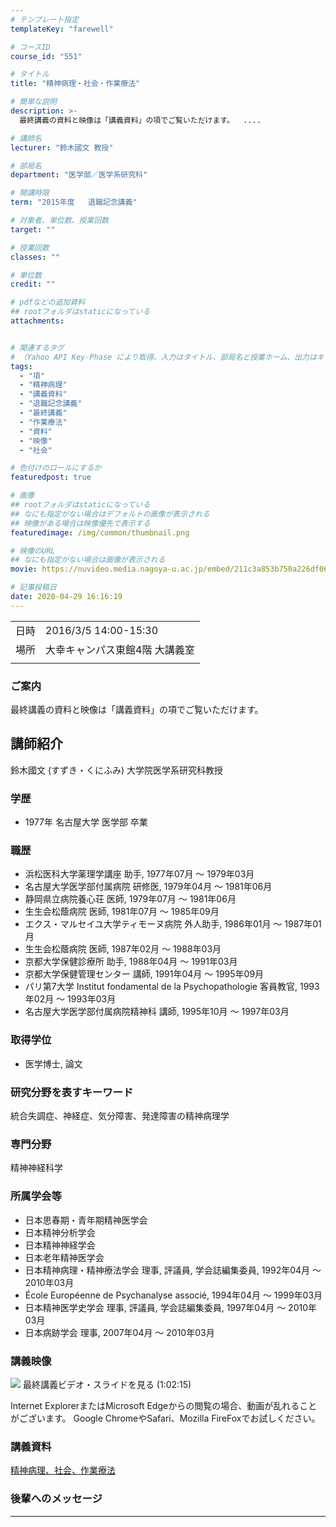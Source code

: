 ```yaml
---
# テンプレート指定
templateKey: "farewell"

# コースID
course_id: "551"

# タイトル
title: "精神病理・社会・作業療法"

# 簡単な説明
description: >-
  最終講義の資料と映像は「講義資料」の項でご覧いただけます。  ....

# 講師名
lecturer: "鈴木國文 教授"

# 部局名
department: "医学部／医学系研究科"

# 開講時限
term: "2015年度	退職記念講義"

# 対象者、単位数、授業回数
target: ""

# 授業回数
classes: ""

# 単位数
credit: ""

# pdfなどの追加資料
## rootフォルダはstaticになっている
attachments:


# 関連するタグ
# （Yahoo API Key-Phase により取得。入力はタイトル、部局名と授業ホーム、出力はキーフレーズ（tags））
tags:
  - "項"
  - "精神病理"
  - "講義資料"
  - "退職記念講義"
  - "最終講義"
  - "作業療法"
  - "資料"
  - "映像"
  - "社会"

# 色付けのロールにするか
featuredpost: true

# 画像
## rootフォルダはstaticになっている
## なにも指定がない場合はデフォルトの画像が表示される
## 映像がある場合は映像優先で表示する
featuredimage: /img/common/thumbnail.png

# 映像のURL
## なにも指定がない場合は画像が表示される
movie: https://nuvideo.media.nagoya-u.ac.jp/embed/211c3a853b750a226df06467f5fadd3c8ad2bd4f

# 記事投稿日
date: 2020-04-29 16:16:19
---
```


|   |   |
|---|---|
| 日時 | 2016/3/5  14:00-15:30 |
| 場所 | 大幸キャンパス東館4階 大講義室 |
|   |   |


### ご案内
最終講義の資料と映像は「講義資料」の項でご覧いただけます。




## 講師紹介

鈴木國文 (すずき・くにふみ) 大学院医学系研究科教授

### 学歴

* 1977年 名古屋大学 医学部 卒業

### 職歴

* 浜松医科大学薬理学講座 助手, 1977年07月 ～ 1979年03月
* 名古屋大学医学部付属病院 研修医, 1979年04月 ～ 1981年06月
* 静岡県立病院養心荘 医師, 1979年07月 ～ 1981年06月
* 生生会松蔭病院 医師, 1981年07月 ～ 1985年09月
* エクス・マルセイユ大学ティモーヌ病院 外人助手, 1986年01月 ～ 1987年01月
* 生生会松蔭病院 医師, 1987年02月 ～ 1988年03月
* 京都大学保健診療所 助手, 1988年04月 ～ 1991年03月
* 京都大学保健管理センター 講師, 1991年04月 ～ 1995年09月
* パリ第7大学 Institut fondamental de la Psychopathologie 客員教官, 1993年02月 ～ 1993年03月
* 名古屋大学医学部付属病院精神科 講師, 1995年10月 ～ 1997年03月

### 取得学位

* 医学博士, 論文

### 研究分野を表すキーワード

統合失調症、神経症、気分障害、発達障害の精神病理学

### 専門分野

精神神経科学

### 所属学会等

* 日本思春期・青年期精神医学会
* 日本精神分析学会
* 日本精神神経学会
* 日本老年精神医学会
* 日本精神病理・精神療法学会 理事, 評議員, 学会誌編集委員, 1992年04月 ～ 2010年03月
* &Eacute;cole Europ&eacute;enne de Psychanalyse associ&eacute;, 1994年04月 ～ 1999年03月
* 日本精神医学史学会 理事, 評議員, 学会誌編集委員, 1997年04月 ～ 2010年03月
* 日本病跡学会 理事, 2007年04月 ～ 2010年03月


### 講義映像


![](https://ocw.nagoya-u.jp/files/551/thumbnail.jpg) 
最終講義ビデオ・スライドを見る (1:02:15)

Internet ExplorerまたはMicrosoft Edgeからの閲覧の場合、動画が乱れることがございます。
Google ChromeやSafari、Mozilla FireFoxでお試しください。


### 講義資料

[精神病理、社会、作業療法](https://ocw.nagoya-u.jp/files/551/kogisiryo.pdf) 


### 後輩へのメッセージ


<a target="blank" href="https://nuvideo.media.nagoya-u.ac.jp/embed/20584d568f1c178a4288e3b2653d7dbb08b940a5" width="640" height="360" frameborder="0" allowfullscreen></iframe>


-----